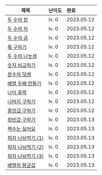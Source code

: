 
| 제목 | 난이도 | 완료 |
|-----|:------|:-----|
|[두 수의 합][#1]| lv. 0 | 2023.05.12 |
|[두 수의 차][#2]| lv. 0 | 2023.05.12 |
|[두 수의 곱][#3]| lv. 0 | 2023.05.12 |
|[몫 구하기][#4]| lv. 0 | 2023.05.12 |
|[두 수의 나눗셈][#5]| lv. 0 | 2023.05.12 |
|[숫자 비교하기][#6]| lv. 0 | 2023.05.12 |
|[분수의 덧셈][#7]| lv. 0 | 2023.05.12 |
|[배열 두배 만들기][#8]| lv. 0 | 2023.05.12 |
|[나이 출력][#9]| lv. 0 | 2023.05.12 |
|[나머지 구하기][#10]| lv. 0 | 2023.05.12 |
|[중앙값 구하기][#11]| lv. 0 | 2023.05.12 |
|[최빈값 구하기][#12]| lv. 0 | 2023.05.13 |
|[짝수는 싫어요][#13]| lv. 0 | 2023.05.13 |
|[피자 나눠먹기 (1)][#14]| lv. 0 | 2023.05.13 |
|[피자 나눠먹기 (2)][#15]| lv. 0 | 2023.05.13 |
|[피자 나눠먹기 (3)][#16]| lv. 0 | 2023.05.13 |
|[배열의 평균값][#17]| lv. 0 | 2023.05.13 |


[#1]: https://school.programmers.co.kr/learn/courses/30/lessons/120802
[#2]: https://school.programmers.co.kr/learn/courses/30/lessons/120803
[#3]: https://school.programmers.co.kr/learn/courses/30/lessons/120804
[#4]: https://school.programmers.co.kr/learn/courses/30/lessons/120805
[#5]: https://school.programmers.co.kr/learn/courses/30/lessons/120806
[#6]: https://school.programmers.co.kr/learn/courses/30/lessons/120807
[#7]: https://school.programmers.co.kr/learn/courses/30/lessons/120808
[#8]: https://school.programmers.co.kr/learn/courses/30/lessons/120809
[#9]: https://school.programmers.co.kr/learn/courses/30/lessons/120820
[#10]: https://school.programmers.co.kr/learn/courses/30/lessons/120810
[#11]: https://school.programmers.co.kr/learn/courses/30/lessons/120811
[#12]: https://school.programmers.co.kr/learn/courses/30/lessons/120812
[#13]: https://school.programmers.co.kr/learn/courses/30/lessons/120813
[#14]: https://school.programmers.co.kr/learn/courses/30/lessons/120814
[#15]: https://school.programmers.co.kr/learn/courses/30/lessons/120815
[#16]: https://school.programmers.co.kr/learn/courses/30/lessons/120816
[#17]: https://school.programmers.co.kr/learn/courses/30/lessons/120817
